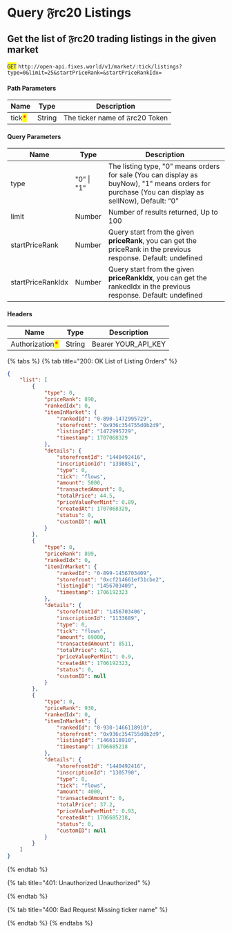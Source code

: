 # Query 𝔉rc20 Listings

## Get the list of 𝔉rc20 trading listings in the given market

<mark style="color:blue;">`GET`</mark> `http://open-api.fixes.world/v1/market/:tick/listings?type=0&limit=25&startPriceRank=&startPriceRankIdx=`

#### Path Parameters

| Name                                   | Type   | Description                     |
| -------------------------------------- | ------ | ------------------------------- |
| tick<mark style="color:red;">\*</mark> | String | The ticker name of 𝔉rc20 Token |

#### Query Parameters

| Name              | Type       | Description                                                                                                                                       |
| ----------------- | ---------- | ------------------------------------------------------------------------------------------------------------------------------------------------- |
| type              | "0" \| "1" | The listing type, "0" means orders for sale (You can display as buyNow), "1" means orders for purchase (You can display as sellNow), Default: “0” |
| limit             | Number     | Number of results returned, Up to 100                                                                                                             |
| startPriceRank    | Number     | Query start from the given **priceRank**, you can get the priceRank in the previous response. Default: undefined                                  |
| startPriceRankIdx | Number     | Query start from the given **priceRankIdx**, you can get the rankedIdx in the previous response. Default: undefined                               |

#### Headers

| Name                                            | Type   | Description           |
| ----------------------------------------------- | ------ | --------------------- |
| Authorization<mark style="color:red;">\*</mark> | String | Bearer YOUR\_API\_KEY |

{% tabs %}
{% tab title="200: OK List of Listing Orders" %}
```json
{
    "list": [
        {
            "type": 0,
            "priceRank": 890,
            "rankedIdx": 0,
            "itemInMarket": {
                "rankedId": "0-890-1472995729",
                "storefront": "0x936c354755d0b2d9",
                "listingId": "1472995729",
                "timestamp": 1707068329
            },
            "details": {
                "storefrontId": "1440492416",
                "inscriptionId": "1398851",
                "type": 0,
                "tick": "flows",
                "amount": 5000,
                "transactedAmount": 0,
                "totalPrice": 44.5,
                "priceValuePerMint": 0.89,
                "createdAt": 1707068329,
                "status": 0,
                "customID": null
            }
        },
        {
            "type": 0,
            "priceRank": 899,
            "rankedIdx": 0,
            "itemInMarket": {
                "rankedId": "0-899-1456703409",
                "storefront": "0xcf214661ef31cbe2",
                "listingId": "1456703409",
                "timestamp": 1706192323
            },
            "details": {
                "storefrontId": "1456703406",
                "inscriptionId": "1133689",
                "type": 0,
                "tick": "flows",
                "amount": 69000,
                "transactedAmount": 8511,
                "totalPrice": 621,
                "priceValuePerMint": 0.9,
                "createdAt": 1706192323,
                "status": 0,
                "customID": null
            }
        },
        {
            "type": 0,
            "priceRank": 930,
            "rankedIdx": 0,
            "itemInMarket": {
                "rankedId": "0-930-1466118910",
                "storefront": "0x936c354755d0b2d9",
                "listingId": "1466118910",
                "timestamp": 1706685218
            },
            "details": {
                "storefrontId": "1440492416",
                "inscriptionId": "1305790",
                "type": 0,
                "tick": "flows",
                "amount": 4000,
                "transactedAmount": 0,
                "totalPrice": 37.2,
                "priceValuePerMint": 0.93,
                "createdAt": 1706685218,
                "status": 0,
                "customID": null
            }
        }
    ]
}
```
{% endtab %}

{% tab title="401: Unauthorized Unauthorized" %}

{% endtab %}

{% tab title="400: Bad Request Missing ticker name" %}

{% endtab %}
{% endtabs %}
